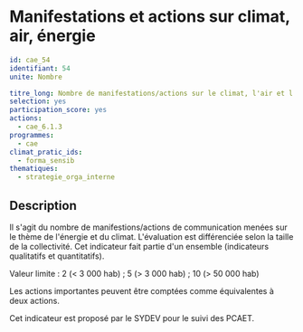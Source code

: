 # Manifestations et actions sur climat, air, énergie
```yaml
id: cae_54
identifiant: 54
unite: Nombre

titre_long: Nombre de manifestations/actions sur le climat, l'air et l'énergie par an
selection: yes
participation_score: yes
actions:
  - cae_6.1.3
programmes:
  - cae
climat_pratic_ids:
  - forma_sensib
thematiques:
  - strategie_orga_interne
```
## Description
Il s'agit du nombre de manifestions/actions de communication menées sur le thème de l'énergie et du climat. L'évaluation est différenciée selon la taille de la collectivité. Cet indicateur fait partie d'un ensemble (indicateurs qualitatifs et quantitatifs).

Valeur limite : 2 (< 3 000 hab) ; 5 (> 3 000 hab) ; 10 (> 50 000 hab)

Les actions importantes peuvent être comptées comme équivalentes à deux actions.

Cet indicateur est proposé par le SYDEV pour le suivi des PCAET.



